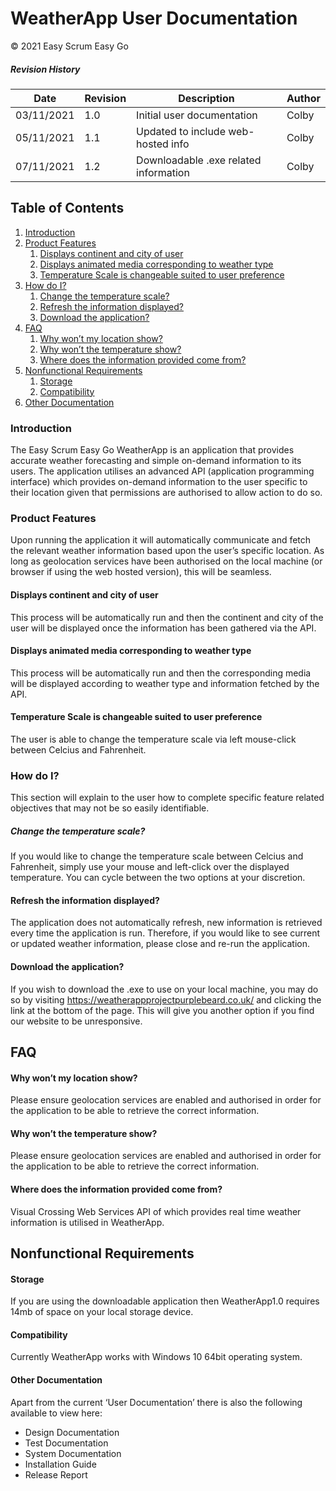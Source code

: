 # WeatherApp User Documentation
© 2021 Easy Scrum Easy Go

##### Revision History
Date        | Revision | Description | Author
------------ | ------------ | ------------ | ------------ 
03/11/2021 | 1.0 | Initial user documentation | Colby 
05/11/2021 | 1.1 | Updated to include web-hosted info | Colby
07/11/2021 | 1.2 | Downloadable .exe related information | Colby

## Table of Contents

1. [Introduction](#Introduction)
2. [Product Features](#Product-Features)
	1. [Displays continent and city of user](#Displays-continent-and-city-of-user)
	2. [Displays animated media corresponding to weather type](#Displays-animated-media-corresponding-to-weather-type)
	3. [Temperature Scale is changeable suited to user preference](#Temperature-Scale-is-changeable-suited-to-user-preference)
3. [How do I?](#How-do-I?)
	1. [Change the temperature scale?](#Change-the-temperature-scale?)
	2. [Refresh the information displayed?](#Refresh-the-information-displayed?)
	3. [Download the application?](#Download-the-application?)
4. [FAQ](#FAQ)
	1. [Why won’t my location show?](#Why-won’t-my-location-show?)
	2. [Why won’t the temperature show?](#Why-won’t-the-temperature-show?)
	3. [Where does the information provided come from?](#Where-does-the-information-provided-come-from?)
5. [Nonfunctional Requirements](#Nonfunctional-Requirements)
	1. [Storage](#Storage)
	2. [Compatibility](#Compatibility)
6. [Other Documentation](#Other-Documentation)

### Introduction
The Easy Scrum Easy Go WeatherApp is an application that provides accurate weather forecasting and simple on-demand information to its users. The application utilises an advanced API (application programming interface) which provides on-demand information to the user specific to their location given that permissions are authorised to allow action to do so.

### Product Features
Upon running the application it will automatically communicate and fetch the relevant weather information based upon the user’s specific location. As long as geolocation services have been authorised on the local machine (or browser if using the web hosted version), this will be seamless. 

#### Displays continent and city of user
This process will be automatically run and then the continent and city of the user will be displayed once the information has been gathered via the API.

#### Displays animated media corresponding to weather type
This process will be automatically run and then the corresponding media will be displayed according to weather type and information fetched by the API.

#### Temperature Scale is changeable suited to user preference
The user is able to change the temperature scale via left mouse-click between Celcius and Fahrenheit.

### How do I?
This section will explain to the user how to complete specific feature related objectives that may not be so easily identifiable. 

##### Change the temperature scale?
If you would like to change the temperature scale between Celcius and Fahrenheit, simply use your mouse and left-click over the displayed temperature. You can cycle between the two options at your discretion.

#### Refresh the information displayed?
The application does not automatically refresh, new information is retrieved every time the application is run. Therefore, if you would like to see current or updated weather information, please close and re-run the application.

#### Download the application?
If you wish to download the .exe to use on your local machine, you may do so by visiting https://weatherappprojectpurplebeard.co.uk/ and clicking the link at the bottom of the page. This will give you another option if you find our website to be unresponsive.

## FAQ
#### Why won’t my location show?
Please ensure geolocation services are enabled and authorised in order for the application to be able to retrieve the correct information.

#### Why won’t the temperature show?
Please ensure geolocation services are enabled and authorised in order for the application to be able to retrieve the correct information.

#### Where does the information provided come from?
Visual Crossing Web Services API of which provides real time weather information is utilised in WeatherApp.

## Nonfunctional Requirements

#### Storage
If you are using the downloadable application then WeatherApp1.0 requires 14mb of space on your local storage device.

#### Compatibility
Currently WeatherApp works with Windows 10 64bit operating system.

#### Other Documentation
Apart from the current ‘User Documentation’ there is also the following available to view here:

- Design Documentation
- Test Documentation
- System Documentation
- Installation Guide
- Release Report
